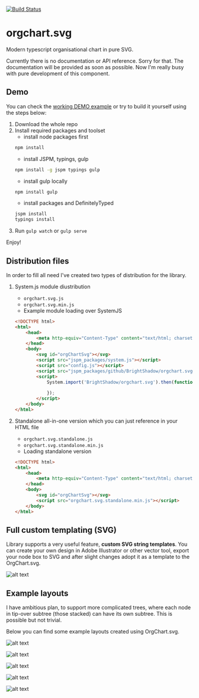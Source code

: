 [![Build Status](https://travis-ci.org/BrightShadow/orgchart.svg.svg?branch=travis)](https://travis-ci.org/BrightShadow/orgchart.svg) 

# orgchart.svg
Modern typescript organisational chart in pure SVG.

Currently there is no documentation or API reference. Sorry for that. The documentation will be provided as soon as possible. Now I'm really busy with pure development of this component.

## Demo
You can check the [working DEMO example](http://13.80.66.33/orgchart.svg/ "Working demo example") or try to build it yourself using the steps below:

1. Download the whole repo
2. Install required packages and toolset
	* install node packages first
	```bash
	npm install 
	```
	* install JSPM, typings, gulp
	```bash
	npm install -g jspm typings gulp
	```
	* install gulp locally
	```bash
	npm install gulp
	```	
	* install packages and DefinitelyTyped
	```bash
	jspm install
	typings install
	```	
3. Run `gulp watch` or `gulp serve`	

Enjoy!

## Distribution files
In order to fill all need I've created two types of distribution for the library.

1. System.js module diustribution
	* `orgchart.svg.js`
	* `orgchart.svg.min.js`
	* Example module loading over SystemJS
	```html
	<!DOCTYPE html>
	<html>
		<head>
			<meta http-equiv="Content-Type" content="text/html; charset=UTF-8"/>
		</head>
		<body>
			<svg id="orgChartSvg"></svg>
			<script src="jspm_packages/system.js"></script>
			<script src="config.js"></script>
			<script src="jspm_packages/github/BrightShadow/orgchart.svg@1.0.0-beta.2.1/orgchart.svg.min.js"></script>
			<script>
				System.import('BrightShadow/orgchart.svg').then(function(m) {
					
				});
			</script>
		</body>
	</html>
	```
	
2. Standalone all-in-one version which you can just reference in your HTML file
	* `orgchart.svg.standalone.js`
	* `orgchart.svg.standalone.min.js`
	* Loading standalone version
	```html
	<!DOCTYPE html>
	<html>
		<head>
			<meta http-equiv="Content-Type" content="text/html; charset=UTF-8"/>
		</head>
		<body>
			<svg id="orgChartSvg"></svg>
			<script src="orgchart.svg.standalone.min.js"></script>
		</body>
	</html>
	```
	

## Full custom templating (SVG)
Library supports a very useful feature, **custom SVG string templates**. You can create your own design in Adobe Illustrator or other vector tool, export your node box to SVG and after slight changes adopt it as a template to the OrgChart.svg.

![alt text][example_template]

## Example layouts

I have ambitious plan, to support more complicated trees, where each node in tip-over subtree (those stacked) can have its own subtree. This is possible but not trivial.

Below you can find some example layouts created using OrgChart.svg.

![alt text][example1]

![alt text][example2]

![alt text][example3]

![alt text][example4]

![alt text][example5]



[example_template]: https://ddbsoa-bn1305.files.1drv.com/y3msAD-TLtOjFEx5eCdJMsc0GFANmOrPbclzcDOJmKfHVKHvTmouLgNckXjlYLffWYEspixaJhgs327jDuTX5QknHrkuWnEBzqCrPFQeudzDNUcHCZtndGttUcrljDnQ_t5ktW19bIiCbUDnkvoY1mTHfv_fc6WZ64FAk6Nl1JhmHA?width=3162&height=896&cropmode=none "Example templated layout using custom SVG code"

[example1]: https://zajiug-bn1305.files.1drv.com/y3mbrSSK3JtxHwyOpCwRJnssCgJwyPOI70sLtI4iB1GZpdhjm_yLArqjCkpiq1LFizL6FlmzjZAZJ7u6K__ihm1YVO_F3XarplXt6uoe1FNq_JaPmsMEY1kZetwWM90PcC1KlQqG99A7cJdJ9uuVFHJuaanLHACD36YUtfvJAAcZEc?width=1078&height=653&cropmode=none "Example nodes 1"
[example2]: https://zqjiug-bn1305.files.1drv.com/y3mJ5RQmH5Ms2i7AUi_Qz_DSnOEk08ylPzX9Bv1FOsuPLJMYfh44ES_4Por00RsDGKqPINf48OcEx88dxngG3OsI_hwhdt6htMvkj0ioCUH0EXFVbqbljRejtG66n1oFGy_Dfew_sCgeoruiu5-qp3yTnDHC1NN3qIUSPH7U0deSZY?width=1473&height=587&cropmode=none "Example nodes 2"
[example3]: https://bkjiug-bn1305.files.1drv.com/y3mGlf0eI0YcOK1wN8SviGgR5E6amPnOLm9ZnelYbjchm-i9s-JTX9xbUkzPkHKn3HWDpGhDODCKhazibdZS5Oss9dlVm2ZxdTnw6LMwDwoACeA3DaQuuMkgbfACzYTiuWk4dhEaDd70UsRjiTyO4F5f7NTULdOc-OigxWgwZmy4dI?width=589&height=580&cropmode=none "Example nodes 3"
[example4]: https://zkizga-bn1305.files.1drv.com/y3m8lmFguK5fUyf6zk27OTVVX6Ozv2X9VfkDzhnIfDeYG88Y3Dnv7twLY9J1l74QMQbZ4tDUY4z_85JK9327RNC70XULZXRfNezLRNQN2vPk6HrWw0kwedP9qtRzHbjAjo7Qk_sFIQLvFxAY9xp9utkzL7tyPDS6lQydupgAvJrCmQ?width=1052&height=587&cropmode=none "Example nodes 4"
[example5]: https://a6jiug-bn1305.files.1drv.com/y3mSwhgRzEp59e0lkhJoVUP0iR1BAudYqz9CztBeWhhUD7GFZPHn8rDOTmwzVS8Xezw8j9keAJzsJ0uPgld1MjJHhXehAps7AqE5Jh5AjdjWOiAnHLeeIVpoobL06N4YjDi5Cw0T7bt05WwJwKiI1vvaZuVUM9G3bgC6yIqpeoX_gk?width=722&height=579&cropmode=none "Example nodes 5"
